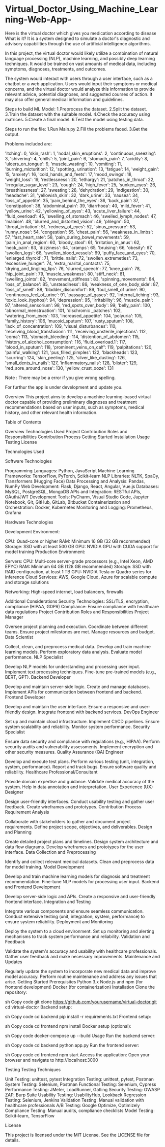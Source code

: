 # Virtual_Doctor_Using_Machine_Learning-Web-App-
Here is the virtual doctor which gives you medication according to disease
What is it?
It is a system designed to simulate a doctor's diagnostic and advisory capabilities through the use of artificial intelligence algorithms.

In this project, the virtual doctor would likely utilize a combination of natural language processing (NLP), machine learning, and possibly deep learning techniques. It would be trained on vast amounts of medical data, including symptoms, diagnoses, treatments, and outcomes.

The system would interact with users through a user interface, such as a chatbot or a web application. Users would input their symptoms or medical concerns, and the virtual doctor would analyze this information to provide relevant advice, potential diagnoses, and suggested courses of action. It may also offer general medical information and guidelines.

Steps to build ML Model:
1.Preprocess the dataset.
2.Split the dataset.
3.Train the dataset with the suitable model.
4.Check the accuracy using matrices.
5.Create a final model.
6.Test the model using testing data.


Steps to run the file:
1.Run Main.py
2.Fill the problems faced.
3.Get the output.


Problems included are:

'itching': 0, 'skin_rash': 1, 'nodal_skin_eruptions': 2, 'continuous_sneezing': 3, 'shivering': 4, 'chills': 5, 'joint_pain': 6, 'stomach_pain': 7, 'acidity': 8, 'ulcers_on_tongue': 9, 'muscle_wasting': 10, 'vomiting': 11, 'burning_micturition': 12, 'spotting_ urination': 13, 'fatigue': 14, 'weight_gain': 15, 'anxiety': 16, 'cold_hands_and_feets': 17, 'mood_swings': 18, 'weight_loss': 19, 'restlessness': 20, 'lethargy': 21, 'patches_in_throat': 22, 'irregular_sugar_level': 23, 'cough': 24, 'high_fever': 25, 'sunken_eyes': 26, 'breathlessness': 27, 'sweating': 28, 'dehydration': 29, 'indigestion': 30, 'headache': 31, 'yellowish_skin': 32, 'dark_urine': 33, 'nausea': 34, 'loss_of_appetite': 35, 'pain_behind_the_eyes': 36, 'back_pain': 37, 'constipation': 38, 'abdominal_pain': 39, 'diarrhoea': 40, 'mild_fever': 41, 'yellow_urine': 42, 'yellowing_of_eyes': 43, 'acute_liver_failure': 44, 'fluid_overload': 45, 'swelling_of_stomach': 46, 'swelled_lymph_nodes': 47, 'malaise': 48, 'blurred_and_distorted_vision': 49, 'phlegm': 50, 'throat_irritation': 51, 'redness_of_eyes': 52, 'sinus_pressure': 53, 'runny_nose': 54, 'congestion': 55, 'chest_pain': 56, 'weakness_in_limbs': 57, 'fast_heart_rate': 58, 'pain_during_bowel_movements': 59, 'pain_in_anal_region': 60, 'bloody_stool': 61, 'irritation_in_anus': 62, 'neck_pain': 63, 'dizziness': 64, 'cramps': 65, 'bruising': 66, 'obesity': 67, 'swollen_legs': 68, 'swollen_blood_vessels': 69, 'puffy_face_and_eyes': 70, 'enlarged_thyroid': 71, 'brittle_nails': 72, 'swollen_extremeties': 73, 'excessive_hunger': 74, 'extra_marital_contacts': 75, 'drying_and_tingling_lips': 76, 'slurred_speech': 77, 'knee_pain': 78, 'hip_joint_pain': 79, 'muscle_weakness': 80, 'stiff_neck': 81, 'swelling_joints': 82, 'movement_stiffness': 83, 'spinning_movements': 84, 'loss_of_balance': 85, 'unsteadiness': 86, 'weakness_of_one_body_side': 87, 'loss_of_smell': 88, 'bladder_discomfort': 89, 'foul_smell_of urine': 90, 'continuous_feel_of_urine': 91, 'passage_of_gases': 92, 'internal_itching': 93, 'toxic_look_(typhos)': 94, 'depression': 95, 'irritability': 96, 'muscle_pain': 97, 'altered_sensorium': 98, 'red_spots_over_body': 99, 'belly_pain': 100, 'abnormal_menstruation': 101, 'dischromic _patches': 102, 'watering_from_eyes': 103, 'increased_appetite': 104, 'polyuria': 105, 'family_history': 106, 'mucoid_sputum': 107, 'rusty_sputum': 108, 'lack_of_concentration': 109, 'visual_disturbances': 110, 'receiving_blood_transfusion': 111, 'receiving_unsterile_injections': 112, 'coma': 113, 'stomach_bleeding': 114, 'distention_of_abdomen': 115, 'history_of_alcohol_consumption': 116, 'fluid_overload.1': 117, 'blood_in_sputum': 118, 'prominent_veins_on_calf': 119, 'palpitations': 120, 'painful_walking': 121, 'pus_filled_pimples': 122, 'blackheads': 123, 'scurring': 124, 'skin_peeling': 125, 'silver_like_dusting': 126, 'small_dents_in_nails': 127, 'inflammatory_nails': 128, 'blister': 129, 'red_sore_around_nose': 130, 'yellow_crust_ooze': 131


Note : There may be a error if you give wrong spelling.


For furthur the app is under development and update you.

Overview
This project aims to develop a machine learning-based virtual doctor capable of providing preliminary diagnoses and treatment recommendations based on user inputs, such as symptoms, medical history, and other relevant health information.

Table of Contents

Overview
Technologies Used
Project Contribution
Roles and Responsibilities
Contribution Process
Getting Started
Installation
Usage
Testing
License


Technologies Used

Software Technologies

Programming Languages: Python, JavaScript
Machine Learning Frameworks: TensorFlow, PyTorch, Scikit-learn
NLP Libraries: NLTK, SpaCy, Transformers (Hugging Face)
Data Processing and Analysis: Pandas, NumPy
Web Development: Flask, Django, React, Angular, Vue.js
Databases: MySQL, PostgreSQL, MongoDB
APIs and Integration: RESTful APIs, OAuth/JWT
Development Tools: PyCharm, Visual Studio Code, Jupyter Notebook, Git, GitHub, GitLab, Bitbucket
Containerization and Orchestration: Docker, Kubernetes
Monitoring and Logging: Prometheus, Grafana

Hardware Technologies

Development Environment:

CPU: Quad-core or higher
RAM: Minimum 16 GB (32 GB recommended)
Storage: SSD with at least 500 GB
GPU: NVIDIA GPU with CUDA support for model training
Production Environment:

Servers:
CPU: Multi-core server-grade processors (e.g., Intel Xeon, AMD EPYC)
RAM: Minimum 64 GB (128 GB recommended)
Storage: SSD with RAID configuration, at least 1 TB
GPU: NVIDIA Tesla or Quadro series for inference
Cloud Services: AWS, Google Cloud, Azure for scalable compute and storage solutions

Networking: High-speed internet, load balancers, firewalls

Additional Considerations
Security Technologies: SSL/TLS, encryption, compliance (HIPAA, GDPR)
Compliance: Ensure compliance with healthcare data regulations
Project Contribution
Roles and Responsibilities
Project Manager

Oversee project planning and execution.
Coordinate between different teams.
Ensure project milestones are met.
Manage resources and budget.
Data Scientist

Collect, clean, and preprocess medical data.
Develop and train machine learning models.
Perform exploratory data analysis.
Evaluate model performance.
NLP Specialist

Develop NLP models for understanding and processing user input.
Implement text processing techniques.
Fine-tune pre-trained models (e.g., BERT, GPT).
Backend Developer

Develop and maintain server-side logic.
Create and manage databases.
Implement APIs for communication between frontend and backend.
Frontend Developer

Develop and maintain the user interface.
Ensure a responsive and user-friendly design.
Integrate frontend with backend services.
DevOps Engineer

Set up and maintain cloud infrastructure.
Implement CI/CD pipelines.
Ensure system scalability and reliability.
Monitor system performance.
Security Specialist

Ensure data security and compliance with regulations (e.g., HIPAA).
Perform security audits and vulnerability assessments.
Implement encryption and other security measures.
Quality Assurance (QA) Engineer

Develop and execute test plans.
Perform various testing (unit, integration, system, performance).
Report and track bugs.
Ensure software quality and reliability.
Healthcare Professional/Consultant

Provide domain expertise and guidance.
Validate medical accuracy of the system.
Help in data annotation and interpretation.
User Experience (UX) Designer

Design user-friendly interfaces.
Conduct usability testing and gather user feedback.
Create wireframes and prototypes.
Contribution Process
Requirement Analysis

Collaborate with stakeholders to gather and document project requirements.
Define project scope, objectives, and deliverables.
Design and Planning

Create detailed project plans and timelines.
Design system architecture and data flow diagrams.
Develop wireframes and prototypes for the user interface.
Data Collection and Preprocessing

Identify and collect relevant medical datasets.
Clean and preprocess data for model training.
Model Development

Develop and train machine learning models for diagnosis and treatment recommendation.
Fine-tune NLP models for processing user input.
Backend and Frontend Development

Develop server-side logic and APIs.
Create a responsive and user-friendly frontend interface.
Integration and Testing

Integrate various components and ensure seamless communication.
Conduct extensive testing (unit, integration, system, performance) to ensure system reliability.
Deployment and Monitoring

Deploy the system to a cloud environment.
Set up monitoring and alerting mechanisms to track system performance and reliability.
Validation and Feedback

Validate the system's accuracy and usability with healthcare professionals.
Gather user feedback and make necessary improvements.
Maintenance and Updates

Regularly update the system to incorporate new medical data and improve model accuracy.
Perform routine maintenance and address any issues that arise.
Getting Started
Prerequisites
Python 3.x
Node.js and npm (for frontend development)
Docker (for containerization)
Installation
Clone the repository:

sh
Copy code
git clone https://github.com/yourusername/virtual-doctor.git
cd virtual-doctor
Backend setup:

sh
Copy code
cd backend
pip install -r requirements.txt
Frontend setup:

sh
Copy code
cd frontend
npm install
Docker setup (optional):

sh
Copy code
docker-compose up --build
Usage
Run the backend server:

sh
Copy code
cd backend
python app.py
Run the frontend server:

sh
Copy code
cd frontend
npm start
Access the application:
Open your browser and navigate to http://localhost:3000

Testing
Testing Techniques

Unit Testing: unittest, pytest
Integration Testing: unittest, pytest, Postman
System Testing: Selenium, Postman
Functional Testing: Selenium, Cypress
Performance Testing: JMeter, LoadRunner, Gatling
Security Testing: OWASP ZAP, Burp Suite
Usability Testing: UsabilityHub, Lookback
Regression Testing: Selenium, Jenkins
Validation Testing: Manual validation with healthcare professionals
A/B Testing: Google Optimize, Optimizely
Compliance Testing: Manual audits, compliance checklists
Model Testing: Scikit-learn, TensorFlow


License

This project is licensed under the MIT License. See the LICENSE file for details.
